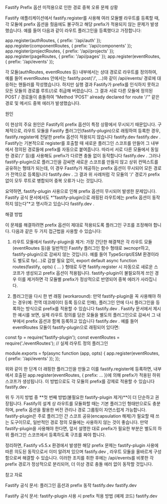 Fastify Prefix 옵션 미적용으로 인한 경로 중복 오류
문제 상황

Fastify 애플리케이션에서 fastify.register를 사용해 여러 모듈별 라우트를 등록할 때, 각 모듈에 prefix 옵션을 줬음에도 불구하고 해당 prefix가 적용되지 않는 문제가 발생했습니다. 예를 들어 다음과 같이 라우트 플러그인을 등록했다고 가정합니다:

app.register(authRoutes, { prefix: '/api/auth' });
app.register(componentRoutes, { prefix: '/api/components' });
app.register(projectRoutes, { prefix: '/api/projects' });
app.register(pageRoutes, { prefix: '/api/pages' });
app.register(eventRoutes, { prefix: '/api/events' });

각 모듈(authRoutes, eventRoutes 등) 내부에서는 상대 경로로 라우트를 정의하여, 예를 들어 eventRoutes 안에서는 fastify.post('/', ...)와 같이 /api/events/ 경로에 대응하는 핸들러를 작성했습니다. 하지만 실행 결과 Fastify가 prefix를 인식하지 못하고 모든 모듈의 경로를 루트(/)로 취급해 버렸습니다. 그 결과 서로 다른 모듈에 정의된 POST / 경로들이 충돌하여 “Method 'POST' already declared for route '/'” 같은 경로 및 메서드 중복 에러가 발생했습니다.

원인

이 현상의 주요 원인은 Fastify의 prefix 옵션이 특정 상황에서 무시되기 때문입니다. 구체적으로, 라우트 모듈을 Fastify 플러그인(fastify-plugin)으로 래핑하여 등록한 경우, fastify.register에 전달한 prefix 옵션이 적용되지 않습니다
fastify.dev
fastify.dev
. Fastify는 기본적으로 register를 호출할 때 새로운 플러그인 스코프를 만들어 그 내부에서 정의된 경로들에 prefix를 자동으로 붙여줍니다. 따라서 서로 다른 모듈에서 동일한 경로('/' 등)를 사용해도 prefix가 다르면 충돌 없이 동작합니다
fastify.dev
. 그러나 fastify-plugin으로 플러그인을 감싸면 새로운 스코프를 만들지 않고 상위 컨텍스트를 공유하는 형태가 되는데, 이 경우 Fastify가 제공하는 prefix 옵션이 무시되어 모든 경로가 전역으로 등록됩니다
fastify.dev
. 그 결과 위 사례처럼 각 모듈의 '/' 경로가 prefix 없이 모두 루트로 병합되어 중복 오류가 나는 것입니다.

요약하면, fastify-plugin 사용으로 인해 prefix 옵션이 무시되어 발생한 문제입니다. Fastify 공식 문서에서도 *"fastify-plugin으로 래핑된 라우트에는 prefix 옵션이 동작하지 않는다"*고 명시하고 있습니다
fastify.dev
.

해결 방법

이 문제를 해결하려면 prefix 옵션이 제대로 적용되도록 플러그인 구조를 조정해야 합니다. 다음과 같은 두 가지 접근법을 사용할 수 있습니다:

1. 라우트 모듈에서 fastify-plugin을 제거: 가장 간단한 해결책은 각 라우트 모듈(eventRoutes 등)을 일반적인 Fastify 플러그인 함수 형태로 экспорт하고, fastify-plugin으로 감싸지 않는 것입니다. 예를 들어 TypeScript/ESM 환경이라도 별도로 fp(...)로 감쌀 필요 없이, export default async function routes(fastify, opts) { ... } 형태로 두면 fastify.register 시 자동으로 새로운 스코프가 생성되고 prefix 옵션이 적용됩니다. fastify-plugin이 불필요하게 쓰인 경우 이를 제거하면 각 모듈별 prefix가 정상적으로 반영되어 중복 에러가 사라집니다.

2. 플러그인을 다시 한 번 래핑 (workaround): 만약 fastify-plugin을 꼭 사용해야 하는 경우(예: 전역 데코레이터 등록 등으로 인해), 플러그인 안에 다시 플러그인을 등록하는 방식으로 prefix를 적용할 수 있습니다
   fastify.dev
   . Fastify 문서에서 제시한 예시를 보면, 실제 라우트 정의를 담은 모듈을 별도의 플러그인으로 감싸서 그 내부에서 prefix 옵션과 함께 등록하고 있습니다
   fastify.dev
   . 예를 들어 eventRoutes 모듈이 fastify-plugin으로 래핑되어 있다면:

const fp = require('fastify-plugin');
const eventRoutes = require('./eventRoutes'); // 실제 라우트 정의 플러그인

module.exports = fp(async function (app, opts) {
app.register(eventRoutes, { prefix: '/api/events' });
});

위와 같이 한 단계 더 래핑한 플러그인을 만들고 이를 fastify.register에 등록하면, 내부에서 호출된 app.register(eventRoutes, { prefix: ... })에 의해 prefix가 적용된 하위 스코프가 생성됩니다. 이 방법으로도 각 모듈의 prefix를 강제로 적용할 수 있습니다
fastify.dev
.

위 두 가지 방법 중 **첫 번째 방법(불필요한 fastify-plugin 제거)**이 더 단순하고 권장됩니다. Fastify의 설계 상 라우트를 모듈화할 때는 기본 플러그인 형태만으로도 충분하며, prefix 옵션을 활용한 버전 관리나 경로 그룹핑이 자연스럽게 가능합니다. fastify-plugin은 주로 플러그인 간 스코프 공유(encapsulation 해제)가 필요할 때 쓰는 도구이므로, 일반적인 경로 정의 모듈에는 사용하지 않는 것이 좋습니다. 만약 fastify-plugin을 사용해야 한다면, 앞서 설명한 대로 prefix가 필요한 부분은 별도의 하위 플러그인 스코프에서 등록하도록 구조를 짜야 합니다.

정리하면, Fastify v5.5.x 환경에서 발생한 해당 prefix 문제는 fastify-plugin 사용에 따른 의도된 동작으로서 이미 알려져 있으며
fastify.dev
, 라우트 모듈을 올바르게 구성함으로써 해결할 수 있습니다. 이러한 조치를 취한 후에는 /api/events를 비롯한 각 prefix 경로가 정상적으로 분리되어, 더 이상 경로 충돌 에러 없이 동작할 것입니다.

참고 자료

Fastify 공식 문서: 플러그인 옵션과 prefix 동작
fastify.dev
fastify.dev

Fastify 공식 문서: fastify-plugin 사용 시 prefix 적용 방법 (예제 코드)
fastify.dev
